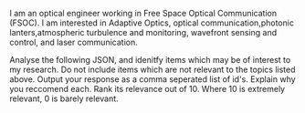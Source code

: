 I am an optical engineer working in Free Space Optical Communication (FSOC).
I am interested in Adaptive Optics, optical communication,photonic lanters,atmospheric turbulence and monitoring,
wavefront sensing and control, and laser communication.

Analyse the following JSON, and idenitfy items which may be of interest to my research. Do not include items which are not relevant to the topics listed above.
Output your response as a comma seperated list of id's. Explain why you reccomend each. Rank its relevance out of 10. Where
10 is extremely relevant, 0 is barely relevant.
